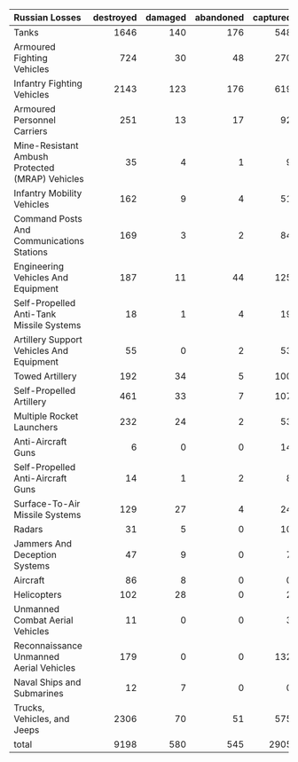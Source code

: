 | Russian Losses                                   |   destroyed |   damaged |   abandoned |   captured |   total |
|:-------------------------------------------------|------------:|----------:|------------:|-----------:|--------:|
| Tanks                                            |        1646 |       140 |         176 |        548 |    2510 |
| Armoured Fighting Vehicles                       |         724 |        30 |          48 |        270 |    1072 |
| Infantry Fighting Vehicles                       |        2143 |       123 |         176 |        619 |    3061 |
| Armoured Personnel Carriers                      |         251 |        13 |          17 |         92 |     373 |
| Mine-Resistant Ambush Protected  (MRAP) Vehicles |          35 |         4 |           1 |          9 |      49 |
| Infantry Mobility Vehicles                       |         162 |         9 |           4 |         51 |     226 |
| Command Posts And Communications Stations        |         169 |         3 |           2 |         84 |     258 |
| Engineering Vehicles And Equipment               |         187 |        11 |          44 |        125 |     367 |
| Self-Propelled Anti-Tank Missile Systems         |          18 |         1 |           4 |         19 |      42 |
| Artillery Support Vehicles And Equipment         |          55 |         0 |           2 |         53 |     110 |
| Towed Artillery                                  |         192 |        34 |           5 |        100 |     331 |
| Self-Propelled Artillery                         |         461 |        33 |           7 |        107 |     608 |
| Multiple Rocket Launchers                        |         232 |        24 |           2 |         53 |     311 |
| Anti-Aircraft Guns                               |           6 |         0 |           0 |         14 |      20 |
| Self-Propelled Anti-Aircraft Guns                |          14 |         1 |           2 |          8 |      25 |
| Surface-To-Air Missile Systems                   |         129 |        27 |           4 |         24 |     184 |
| Radars                                           |          31 |         5 |           0 |         10 |      46 |
| Jammers And Deception Systems                    |          47 |         9 |           0 |          7 |      63 |
| Aircraft                                         |          86 |         8 |           0 |          0 |      94 |
| Helicopters                                      |         102 |        28 |           0 |          2 |     132 |
| Unmanned Combat Aerial Vehicles                  |          11 |         0 |           0 |          3 |      14 |
| Reconnaissance Unmanned Aerial Vehicles          |         179 |         0 |           0 |        132 |     311 |
| Naval Ships and Submarines                       |          12 |         7 |           0 |          0 |      19 |
| Trucks, Vehicles, and Jeeps                      |        2306 |        70 |          51 |        575 |    3002 |
| total                                            |        9198 |       580 |         545 |       2905 |   13228 |
